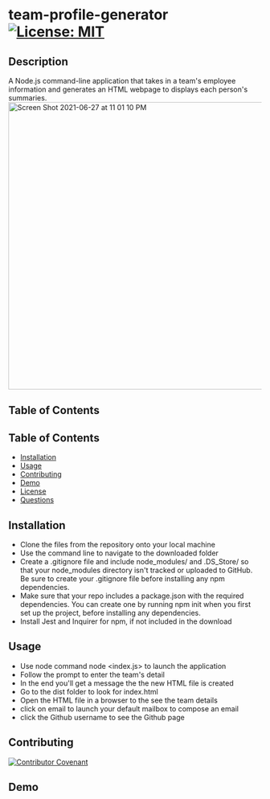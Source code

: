 # team-profile-generator [![License: MIT](https://img.shields.io/badge/License-MIT-yellow.svg)](https://opensource.org/licenses/MIT)

## Description
A Node.js command-line application that takes in a team's employee information and generates an HTML webpage to displays each person's summaries. 
<img width="572" alt="Screen Shot 2021-06-27 at 11 01 10 PM" src="https://user-images.githubusercontent.com/79622822/123573327-ba463c80-d79b-11eb-862c-cf389428f33a.png">

## Table of Contents
## Table of Contents
 * [Installation](#installation)
 * [Usage](#usage)
 * [Contributing](#contributing)
 * [Demo](#demo)
 * [License](#license)
 * [Questions](#questions)

## Installation
  - Clone the files from the repository onto your local machine
  - Use the command line to navigate to the downloaded folder
  - Create a .gitignore file and include node_modules/ and .DS_Store/ so that your node_modules directory isn't tracked or uploaded to GitHub. Be sure to create your .gitignore file before installing any npm dependencies.
  - Make sure that your repo includes a package.json with the required dependencies. You can create one by running npm init when you first set up the project, before installing any dependencies.
  - Install Jest and Inquirer for npm, if not included in the download

## Usage
  - Use node command node <index.js> to launch the application
  - Follow the prompt to enter the team's detail
  - In the end you'll get a message the the new HTML file is created
  - Go to the dist folder to look for index.html
  - Open the HTML file in a browser to the see the team details
  - click on email to launch your default mailbox to compose an email 
  - click the Github username to see the Github page

## Contributing
  [![Contributor Covenant](https://img.shields.io/badge/Contributor%20Covenant-2.0-4baaaa.svg)](code_of_conduct.md)

## Demo
